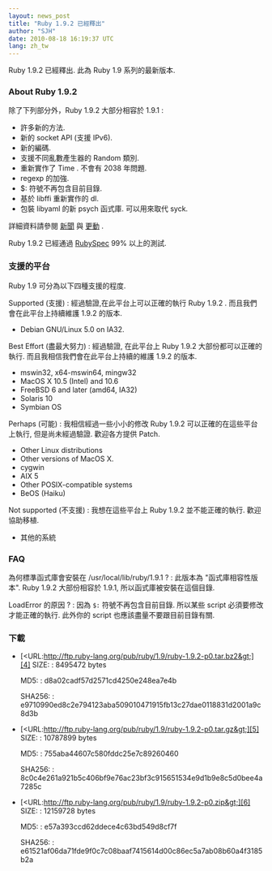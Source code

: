 ```yaml
---
layout: news_post
title: "Ruby 1.9.2 已經釋出"
author: "SJH"
date: 2010-08-18 16:19:37 UTC
lang: zh_tw
---
```


Ruby 1.9.2 已經釋出. 此為 Ruby 1.9 系列的最新版本.

### About Ruby 1.9.2

除了下列部分外，Ruby 1.9.2 大部分相容於 1.9.1 :

* 許多新的方法.
* 新的 socket API (支援 IPv6).
* 新的編碼.
* 支援不同亂數產生器的 Random 類別.
* 重新實作了 Time . 不會有 2038 年問題.
* regexp 的加強.
* $: 符號不再包含目前目錄.
* 基於 libffi 重新實作的 dl.
* 包裝 libyaml 的新 psych 函式庫. 可以用來取代 syck.

詳細資料請參閱 [新聞][1] 與 [更動][2] .

Ruby 1.9.2 已經通過 [RubySpec][3] 99% 以上的測試.

### 支援的平台

Ruby 1.9 可分為以下四種支援的程度.

Supported (支援)
: 經過驗證,在此平台上可以正確的執行 Ruby 1.9.2 . 而且我們會在此平台上持續維護 1.9.2 的版本.

  * Debian GNU/Linux 5.0 on IA32.

Best Effort (盡最大努力)
: 經過驗證, 在此平台上 Ruby 1.9.2 大部份都可以正確的執行. 而且我相信我們會在此平台上持續的維護 1.9.2 的版本.

  * mswin32, x64-mswin64, mingw32
  * MacOS X 10.5 (Intel) and 10.6
  * FreeBSD 6 and later (amd64, IA32)
  * Solaris 10
  * Symbian OS

Perhaps (可能)
: 我相信經過一些小小的修改 Ruby 1.9.2 可以正確的在這些平台上執行, 但是尚未經過驗證. 歡迎各方提供 Patch.

  * Other Linux distributions
  * Other versions of MacOS X.
  * cygwin
  * AIX 5
  * Other POSIX-compatible systems
  * BeOS (Haiku)

Not supported (不支援)
: 我想在這些平台上 Ruby 1.9.2 並不能正確的執行. 歡迎協助移植.

  * 其他的系統

### FAQ

為何標準函式庫會安裝在 /usr/local/lib/ruby/1.9.1 ?
: 此版本為 \"函式庫相容性版本\". Ruby 1.9.2 大部份相容於 1.9.1, 所以函式庫被安裝在這個目錄.

LoadError 的原因 ?
: 因為 `$:` 符號不再包含目前目錄. 所以某些 script 必須要修改才能正確的執行. 此外你的 script
  也應該盡量不要跟目前目錄有關.

### 下載

* [&lt;URL:http://ftp.ruby-lang.org/pub/ruby/1.9/ruby-1.9.2-p0.tar.bz2&gt;][4]
  SIZE:
  : 8495472 bytes

  MD5:
  : d8a02cadf57d2571cd4250e248ea7e4b

  SHA256:
  : e9710990ed8c2e794123aba509010471915fb13c27dae0118831d2001a9c8d3b

* [&lt;URL:http://ftp.ruby-lang.org/pub/ruby/1.9/ruby-1.9.2-p0.tar.gz&gt;][5]
  SIZE:
  : 10787899 bytes

  MD5:
  : 755aba44607c580fddc25e7c89260460

  SHA256:
  : 8c0c4e261a921b5c406bf9e76ac23bf3c915651534e9d1b9e8c5d0bee4a7285c

* [&lt;URL:http://ftp.ruby-lang.org/pub/ruby/1.9/ruby-1.9.2-p0.zip&gt;][6]
  SIZE:
  : 12159728 bytes

  MD5:
  : e57a393ccd62ddece4c63bd549d8cf7f

  SHA256:
  : e61521af06da71fde9f0c7c08baaf7415614d00c86ec5a7ab08b60a4f3185b2a



[1]: http://svn.ruby-lang.org/repos/ruby/tags/v1_9_2_0/NEWS
[2]: http://svn.ruby-lang.org/repos/ruby/tags/v1_9_2_0/ChangeLog
[3]: http://www.rubyspec.org
[4]: http://ftp.ruby-lang.org/pub/ruby/1.9/ruby-1.9.2-p0.tar.bz2
[5]: http://ftp.ruby-lang.org/pub/ruby/1.9/ruby-1.9.2-p0.tar.gz
[6]: http://ftp.ruby-lang.org/pub/ruby/1.9/ruby-1.9.2-p0.zip
